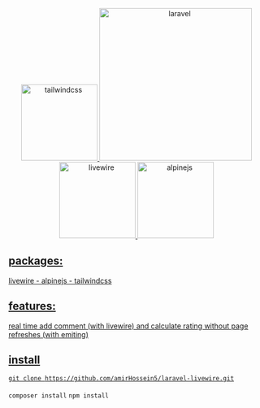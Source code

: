 <p align="center"><a href="https://laravel.com" target="_blank">
    <img src="https://external-content.duckduckgo.com/iu/?u=https%3A%2F%2Fmiro.medium.com%2Fmax%2F632%2F1*5QD8DKhOjRe-gcYjozlLNQ.png&f=1&nofb=1" alt="tailwindcss" width="150">
    <img alt="laravel" src="https://raw.githubusercontent.com/laravel/art/master/logo-lockup/5%20SVG/2%20CMYK/1%20Full%20Color/laravel-logolockup-cmyk-red.svg" width="300">
    <img src="https://external-content.duckduckgo.com/iu/?u=https%3A%2F%2Findykoning.nl%2Fwp-content%2Fuploads%2F2020%2F03%2FLivewire.png&f=1&nofb=1" alt="livewire" width="150">
    <img src="https://external-content.duckduckgo.com/iu/?u=https%3A%2F%2Favatars3.githubusercontent.com%2Fu%2F59030169%3Fs%3D200%26v%3D4&f=1&nofb=1" alt="alpinejs" width="150">
</p>

## packages:
   <p> livewire - alpinejs - tailwindcss </p>
    
## features:
   <p> real time add comment (with livewire)  and calculate rating without page refreshes (with emiting) </p>
   
   
   
   
## install
<code>git clone https://github.com/amirHossein5/laravel-livewire.git</code></br></br>
<code>composer install</code>
<code>npm install</code>
 

